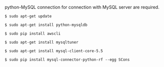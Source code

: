 python-MySQL connection for connection with MySQL server are required.

`$ sudo apt-get update`

`$ sudo apt-get install python-mysqldb`

`$ sudo pip install awscli`

`$ sudo apt-get install mysqltuner`

`$ sudo apt-get install mysql-client-core-5.5`

`$ sudo pip install mysql-connector-python-rf --egg SCons`


